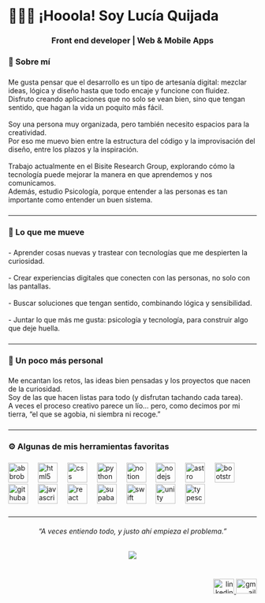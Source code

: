 <br clear="both">

<h1 align="left">🙋🏼‍♀️ ¡Hooola! Soy Lucía Quijada</h1>

###

<h3 align="center">Front end developer | Web & Mobile Apps</h3>

###

<h3 align="left">🌾 Sobre mí</h3>

###

<p align="left">Me gusta pensar que el desarrollo es un tipo de artesanía digital: mezclar ideas, lógica y diseño hasta que todo encaje y funcione con fluidez.  <br>Disfruto creando aplicaciones que no solo se vean bien, sino que tengan sentido, que hagan la vida un poquito más fácil.<br><br>Soy una persona muy organizada, pero también necesito espacios para la creatividad.  <br>Por eso me muevo bien entre la estructura del código y la improvisación del diseño, entre los plazos y la inspiración.<br><br>Trabajo actualmente en el Bisite Research Group, explorando cómo la tecnología puede mejorar la manera en que aprendemos y nos comunicamos.  <br>Además, estudio Psicología, porque entender a las personas es tan importante como entender un buen sistema.</p>

###
<hr>
<h3 align="left">🧭 Lo que me mueve</h3>

###

<p align="left">- Aprender cosas nuevas y trastear con tecnologías que me despierten la curiosidad.  <br><br>- Crear experiencias digitales que conecten con las personas, no solo con las pantallas.  <br><br>- Buscar soluciones que tengan sentido, combinando lógica y sensibilidad.  <br><br>- Juntar lo que más me gusta: psicología y tecnología, para construir algo que deje huella.</p>

###
<hr>
<h3 align="left">💬 Un poco más personal</h3>

###

<p align="left">Me encantan los retos, las ideas bien pensadas y los proyectos que nacen de la curiosidad.  <br>Soy de las que hacen listas para todo (y disfrutan tachando cada tarea).  <br>A veces el proceso creativo parece un lío… pero, como decimos por mi tierra, “el que se agobia, ni siembra ni recoge.”</p>

###
<hr>
<h3 align="left">⚙️ Algunas de mis herramientas favoritas</h3>

###

<div align="left">
  <img src="https://skillicons.dev/icons?i=bots" height="40" alt="abbrobotstudio logo"  />
  <img width="12" />
  <img src="https://skillicons.dev/icons?i=html" height="40" alt="html5 logo"  />
  <img width="12" />
  <img src="https://skillicons.dev/icons?i=css" height="40" alt="css logo"  />
  <img width="12" />
  <img src="https://skillicons.dev/icons?i=py" height="40" alt="python logo"  />
  <img width="12" />
  <img src="https://skillicons.dev/icons?i=notion" height="40" alt="notion logo"  />
  <img width="12" />
  <img src="https://skillicons.dev/icons?i=nodejs" height="40" alt="nodejs logo"  />
  <img width="12" />
  <img src="https://skillicons.dev/icons?i=astro" height="40" alt="astro logo"  />
  <img width="12" />
  <img src="https://skillicons.dev/icons?i=bootstrap" height="40" alt="bootstrap logo"  />
  <img width="12" />
  <img src="https://skillicons.dev/icons?i=githubactions" height="40" alt="githubactions logo"  />
  <img width="12" />
  <img src="https://skillicons.dev/icons?i=js" height="40" alt="javascript logo"  />
  <img width="12" />
  <img src="https://skillicons.dev/icons?i=react" height="40" alt="react logo"  />
  <img width="12" />
  <img src="https://skillicons.dev/icons?i=supabase" height="40" alt="supabase logo"  />
  <img width="12" />
  <img src="https://skillicons.dev/icons?i=swift" height="40" alt="swift logo"  />
  <img width="12" />
  <img src="https://skillicons.dev/icons?i=unity" height="40" alt="unity logo"  />
  <img width="12" />
  <img src="https://skillicons.dev/icons?i=ts" height="40" alt="typescript logo"  />
</div>

###
<hr>
<h6 align="center">“A veces entiendo todo, y justo ahí empieza el problema.”</h6>

###

<div align="center">
  <img src="https://visitor-badge.laobi.icu/badge?page_id=luciaquijada.luciaquijada&"  />
</div>

###

<br clear="both">

<div align="right">
  <a href="https://www.linkedin.com/in/luc%C3%ADa-quijada-a32665239/" target="_blank">
    <img src="https://raw.githubusercontent.com/maurodesouza/profile-readme-generator/master/src/assets/icons/social/linkedin/default.svg" width="42" height="30" alt="linkedin logo"  />
  </a>
  <a href="lquijadagordo17@gmail.com" target="_blank">
    <img src="https://raw.githubusercontent.com/maurodesouza/profile-readme-generator/master/src/assets/icons/social/gmail/default.svg" width="42" height="30" alt="gmail logo"  />
  </a>
</div>

###

